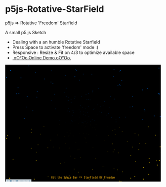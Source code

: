 # p5js-Rotative-StarField
p5js => Rotative 'Freedom' Starfield

A small p5.js Sketch
+ Dealing with a an humble Rotative Starfield
+ Press Space to activate 'freedom' mode :)
+ Responsive : Resize & Fit on 4/3 to optimize available space
+ [.oO°Oo.Online Demo.oO°Oo.](https://captainfurax.github.io/p5js-Wavy-DotFlag/)

![StarField](https://github.com/CaptainFurax/p5js-Rotative-StarField/blob/main/rsc/CPT2203262309-1268x951.png)

